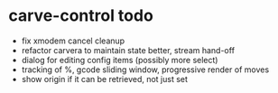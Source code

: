 # carve-control todo

- fix xmodem cancel cleanup
- refactor carvera to maintain state better, stream hand-off
- dialog for editing config items (possibly more select)
- tracking of %, gcode sliding window, progressive render of moves
- show origin if it can be retrieved, not just set
